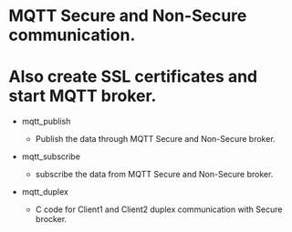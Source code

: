 # MQTT Secure and Non-Secure communication.
# Also create SSL certificates and start MQTT broker.


* mqtt_publish
    * Publish the data through MQTT Secure and Non-Secure broker.

* mqtt_subscribe
    * subscribe the data from MQTT Secure and Non-Secure broker.

* mqtt_duplex
    * C code for Client1 and Client2 duplex communication with Secure brocker.